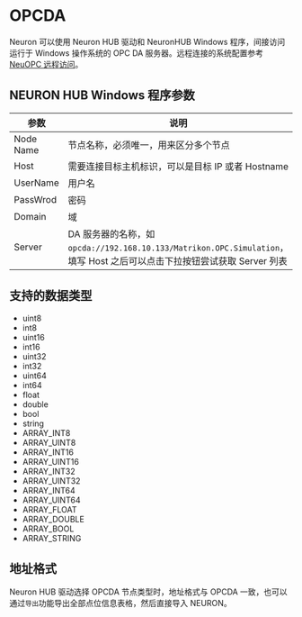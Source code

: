 # OPCDA

Neuron 可以使用 Neuron HUB 驱动和 NeuronHUB Windows 程序，间接访问运行于 Windows 操作系统的 OPC DA 服务器。远程连接的系统配置参考 [NeuOPC 远程访问](../opc-da/remote.md)。


## NEURON HUB Windows 程序参数

| 参数      | 说明                                                                                                                     |
| --------- | ------------------------------------------------------------------------------------------------------------------------ |
| Node Name | 节点名称，必须唯一，用来区分多个节点                                                                                     |
| Host      | 需要连接目标主机标识，可以是目标 IP 或者 Hostname                                                                        |
| UserName  | 用户名                                                                                                                   |
| PassWrod  | 密码                                                                                                                     |
| Domain    | 域                                                                                                                       |
| Server    | DA 服务器的名称，如 `opcda://192.168.10.133/Matrikon.OPC.Simulation`，填写 Host 之后可以点击下拉按钮尝试获取 Server 列表 |


## 支持的数据类型

* uint8
* int8
* uint16
* int16
* uint32
* int32
* uint64
* int64
* float
* double
* bool
* string
* ARRAY_INT8   
* ARRAY_UINT8  
* ARRAY_INT16  
* ARRAY_UINT16  
* ARRAY_INT32   
* ARRAY_UINT32 
* ARRAY_INT64   
* ARRAY_UINT64 
* ARRAY_FLOAT     
* ARRAY_DOUBLE  
* ARRAY_BOOL     
* ARRAY_STRING 


## 地址格式
Neuron HUB 驱动选择 OPCDA 节点类型时，地址格式与 OPCDA 一致，也可以通过`导出`功能导出全部点位信息表格，然后直接导入 NEURON。



